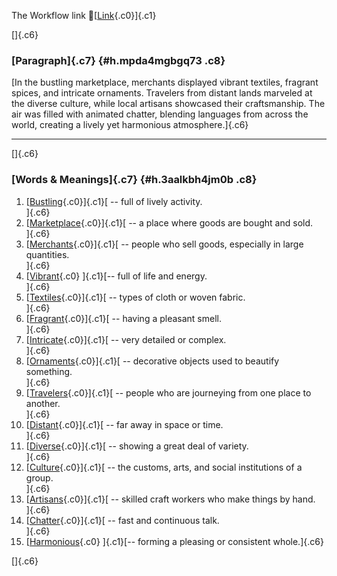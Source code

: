 The Workflow link
👏[[Link](https://www.google.com/url?q=http://www.google.com&sa=D&source=editors&ust=1760633048104891&usg=AOvVaw0C6q8bTEdpTHHOJfsPUQoE){.c0}]{.c1}

[]{.c6}

### [Paragraph]{.c7} {#h.mpda4mgbgq73 .c8}

[In the bustling marketplace, merchants displayed vibrant textiles,
fragrant spices, and intricate ornaments. Travelers from distant lands
marveled at the diverse culture, while local artisans showcased their
craftsmanship. The air was filled with animated chatter, blending
languages from across the world, creating a lively yet harmonious
atmosphere.]{.c6}

------------------------------------------------------------------------

[]{.c6}

### [Words & Meanings]{.c7} {#h.3aalkbh4jm0b .c8}

1.  [[Bustling](https://www.google.com/url?q=http://www.google.com&sa=D&source=editors&ust=1760633048105767&usg=AOvVaw0ZAUgMPCpwRIP0MxpMOVP2){.c0}]{.c1}[ --
    full of lively activity.\
    ]{.c6}
2.  [[Marketplace](https://www.google.com/url?q=http://www.google.com&sa=D&source=editors&ust=1760633048105957&usg=AOvVaw3-yQcMGnsi6YxpRQc3LQB-){.c0}]{.c1}[ --
    a place where goods are bought and sold.\
    ]{.c6}
3.  [[Merchants](https://www.google.com/url?q=http://www.google.com&sa=D&source=editors&ust=1760633048106140&usg=AOvVaw2ml0c50U_ki53oFsISfSjW){.c0}]{.c1}[ --
    people who sell goods, especially in large quantities.\
    ]{.c6}
4.  [[Vibrant](https://www.google.com/url?q=http://www.google.com&sa=D&source=editors&ust=1760633048106347&usg=AOvVaw08V8G6Q-OXmRt8KW6iv_q1){.c0}
    ]{.c1}[-- full of life and energy.\
    ]{.c6}
5.  [[Textiles](https://www.google.com/url?q=http://www.google.com&sa=D&source=editors&ust=1760633048106517&usg=AOvVaw22COTMp_MZaUw5VatSZwfk){.c0}]{.c1}[ --
    types of cloth or woven fabric.\
    ]{.c6}
6.  [[Fragrant](https://www.google.com/url?q=http://www.google.com&sa=D&source=editors&ust=1760633048106700&usg=AOvVaw0BWgjE0diOpwM046eDODPg){.c0}]{.c1}[ --
    having a pleasant smell.\
    ]{.c6}
7.  [[Intricate](https://www.google.com/url?q=http://www.google.com&sa=D&source=editors&ust=1760633048106836&usg=AOvVaw0EdUlF6y2xa_fFvbKeI-QC){.c0}]{.c1}[ --
    very detailed or complex.\
    ]{.c6}
8.  [[Ornaments](https://www.google.com/url?q=http://www.google.com&sa=D&source=editors&ust=1760633048107026&usg=AOvVaw2YH5nCClxuD_xzSzTHnfiM){.c0}]{.c1}[ --
    decorative objects used to beautify something.\
    ]{.c6}
9.  [[Travelers](https://www.google.com/url?q=http://www.google.com&sa=D&source=editors&ust=1760633048107201&usg=AOvVaw11jM0UhuPbf5ZBslQrXFXN){.c0}]{.c1}[ --
    people who are journeying from one place to another.\
    ]{.c6}
10. [[Distant](https://www.google.com/url?q=http://www.google.com&sa=D&source=editors&ust=1760633048107335&usg=AOvVaw1nDTPJJNHkZx8RYHVbpJSB){.c0}]{.c1}[ --
    far away in space or time.\
    ]{.c6}
11. [[Diverse](https://www.google.com/url?q=http://www.google.com&sa=D&source=editors&ust=1760633048107469&usg=AOvVaw3lMCdV01_brQd-KbjExo6m){.c0}]{.c1}[ --
    showing a great deal of variety.\
    ]{.c6}
12. [[Culture](https://www.google.com/url?q=http://www.google.com&sa=D&source=editors&ust=1760633048107641&usg=AOvVaw2efXke9v3CdRVUXLDVATbp){.c0}]{.c1}[ --
    the customs, arts, and social institutions of a group.\
    ]{.c6}
13. [[Artisans](https://www.google.com/url?q=http://www.google.com&sa=D&source=editors&ust=1760633048107786&usg=AOvVaw3QehO0wuvHH37LkZMiQ1so){.c0}]{.c1}[ --
    skilled craft workers who make things by hand.\
    ]{.c6}
14. [[Chatter](https://www.google.com/url?q=http://www.google.com&sa=D&source=editors&ust=1760633048107909&usg=AOvVaw0V-Zkp8KZIBr4dvj6ZXILr){.c0}]{.c1}[ --
    fast and continuous talk.\
    ]{.c6}
15. [[Harmonious](https://www.google.com/url?q=http://www.google.com&sa=D&source=editors&ust=1760633048108018&usg=AOvVaw2jBp61QOViSPojC7oaZb6B){.c0}
    ]{.c1}[-- forming a pleasing or consistent whole.]{.c6}

[]{.c6}
